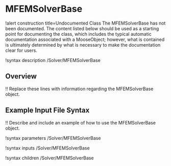 # MFEMSolverBase

!alert construction title=Undocumented Class
The MFEMSolverBase has not been documented. The content listed below should be used as a starting point for
documenting the class, which includes the typical automatic documentation associated with a
MooseObject; however, what is contained is ultimately determined by what is necessary to make the
documentation clear for users.

!syntax description /Solver/MFEMSolverBase

## Overview

!! Replace these lines with information regarding the MFEMSolverBase object.

## Example Input File Syntax

!! Describe and include an example of how to use the MFEMSolverBase object.

!syntax parameters /Solver/MFEMSolverBase

!syntax inputs /Solver/MFEMSolverBase

!syntax children /Solver/MFEMSolverBase
